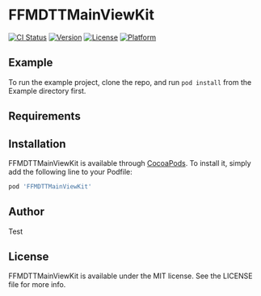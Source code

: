 # FFMDTTMainViewKit

[![CI Status](https://img.shields.io/travis/er2010hacker@163.com/FFMDTTMainViewKit.svg?style=flat)](https://travis-ci.org/er2010hacker@163.com/FFMDTTMainViewKit)
[![Version](https://img.shields.io/cocoapods/v/FFMDTTMainViewKit.svg?style=flat)](https://cocoapods.org/pods/FFMDTTMainViewKit)
[![License](https://img.shields.io/cocoapods/l/FFMDTTMainViewKit.svg?style=flat)](https://cocoapods.org/pods/FFMDTTMainViewKit)
[![Platform](https://img.shields.io/cocoapods/p/FFMDTTMainViewKit.svg?style=flat)](https://cocoapods.org/pods/FFMDTTMainViewKit)

## Example

To run the example project, clone the repo, and run `pod install` from the Example directory first.

## Requirements

## Installation

FFMDTTMainViewKit is available through [CocoaPods](https://cocoapods.org). To install
it, simply add the following line to your Podfile:

```ruby
pod 'FFMDTTMainViewKit'
```

## Author

Test

## License

FFMDTTMainViewKit is available under the MIT license. See the LICENSE file for more info.

